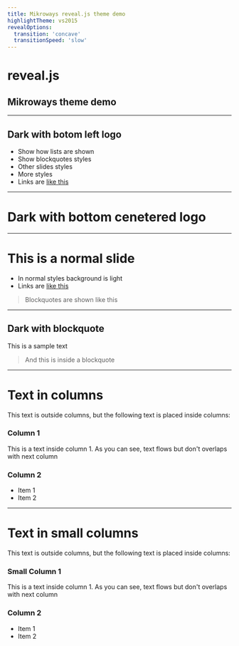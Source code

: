```yaml
---
title: Mikroways reveal.js theme demo
highlightTheme: vs2015
revealOptions:
  transition: 'concave'
  transitionSpeed: 'slow'
---
```

<!-- .slide: class="main-cover" data-transition="zoom" -->

# reveal.js
## Mikroways theme demo

---
<!-- .slide: class="dark-logo-left" -->

## Dark with botom left logo

* Show how lists are shown
* Show blockquotes styles
* Other slides styles
* More styles
* Links are [like this](https://mikroways.net)

----
<!-- .slide: class="dark-logo-center" -->

# Dark with bottom cenetered logo

----
# This is a normal slide

* In normal styles background is light
* Links are [like this](https://mikroways.net)

> Blockquotes are shown like this
---
<!-- .slide: class="dark-logo-center" -->
## Dark with blockquote

This is a sample text

> And this is inside a blockquote

---
# Text in columns

This text is outside columns, but the following text is placed inside columns:

<div class="container">
<div class="col">

### Column 1

This is a text inside column 1. As you can see, text flows but don't overlaps
with next column
</div>

<div class="col">

### Column 2

* Item 1
* Item 2
</div>
</div>

----
# Text in small columns

This text is outside columns, but the following text is placed inside columns:

<div class="container">
<div class="col small">

### Small Column 1

This is a text inside column 1. As you can see, text flows but don't overlaps
with next column
</div>

<div class="col">

### Column 2

* Item 1
* Item 2
</div>
</div>
